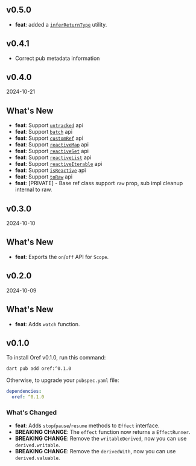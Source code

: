 ## v0.5.0

- **feat**: added a [`inferReturnType`](https://odroe.deb/docs/oref/utils#infer-return-type) utility.

## v0.4.1

- Correct pub metadata information

## v0.4.0

2024-10-21

## What's New

- **feat**: Support [`untracked`](https://odroe.dev/docs/oref/advanced#untracked) api
- **feat**: Support [`batch`](https://odroe.dev/docs/oref/advanced#batch) api
- **feat**: Support [`customRef`](https://odroe.dev/docs/oref/advanced#custom-ref) api
- **feat**: Support [`reactiveMap`](https://odroe.dev/docs/oref/core#reactive-collections) api
- **feat**: Support [`reactiveSet`](https://odroe.dev/docs/oref/core#reactive-collections) api
- **feat**: Support [`reactiveList`](https://odroe.dev/docs/oref/core#reactive-collections) api
- **feat**: Support [`reactiveIterable`](https://odroe.dev/docs/oref/core#reactive-collections) api
- **feat**: Support [`isReactive`](https://odroe.dev/docs/oref/utils#is-reactive) api
- **feat**: Support [`toRaw`](https://odroe.dev/docs/oref/advanced#to-raw) api
- **feat**: [PRIVATE] - Base ref class support `raw` prop, sub impl cleanup internal to raw.

## v0.3.0

2024-10-10

## What's New

- **feat**: Exports the `on`/`off` API for `Scope`.

## v0.2.0

2024-10-09

## What's New

- **feat**: Adds `watch` function.

## v0.1.0

To install Oref v0.1.0, run this command:

```bash
dart pub add oref:^0.1.0
```

Otherwise, to upgrade your `pubspec.yaml` file:

```yaml
dependencies:
  oref: ^0.1.0
```

### What's Changed

- **feat**: Adds `stop`/`pause`/`resume` methods to `Effect` interface.
- **BREAKING CHANGE**: The `effect` function now returns a `EffectRunner`.
- **BREAKING CHANGE**: Remove the `writableDerived`, now you can use `derived.writable`.
- **BREAKING CHANGE**: Remove the `derivedWith`, now you can use `derived.valuable`.
